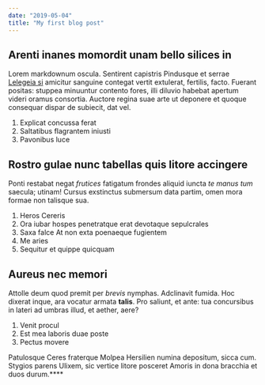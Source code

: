 ```yaml
---
date: "2019-05-04"
title: "My first blog post"
---
```


## Arenti inanes momordit unam bello silices in

Lorem markdownum oscula. Sentirent capistris Pindusque et serrae [Lelegeia
si](http://solebat.io/) amicitur sanguine contegat vertit extulerat, fertilis,
facto. Fuerant positas: stuppea minuuntur contento fores, illi diluvio habebat
apertum videri oramus consortia. Auctore regina suae arte ut deponere et quoque
consequar dispar de subiecit, dat vel.

1. Explicat concussa ferat
2. Saltatibus flagrantem iniusti
3. Pavonibus luce

## Rostro gulae nunc tabellas quis litore accingere

Ponti restabat negat *frutices* fatigatum frondes aliquid iuncta *te manus tum*
saecula; utinam! Cursus exstinctus submersum data partim, omen mora formae non
talisque sua.

1. Heros Cereris
2. Ora iubar hospes penetratque erat devotaque sepulcrales
3. Saxa falce At non exta poenaeque fugientem
4. Me aries
5. Sequitur et quippe quicquam

## Aureus nec memori

Attolle deum quod premit per *brevis* nymphas. Adclinavit fumida. Hoc dixerat
inque, ara vocatur armata **talis**. Pro saliunt, et ante: tua concursibus in
lateri ad umbras illud, et aether, aere?

1. Venit procul
2. Est mea laboris duae poste
3. Pectus movere

Patulosque Ceres fraterque Molpea Hersilien numina depositum, sicca cum. Stygios
parens Ulixem, sic vertice litore posceret Amoris in dona bracchia et duos
durum.****
